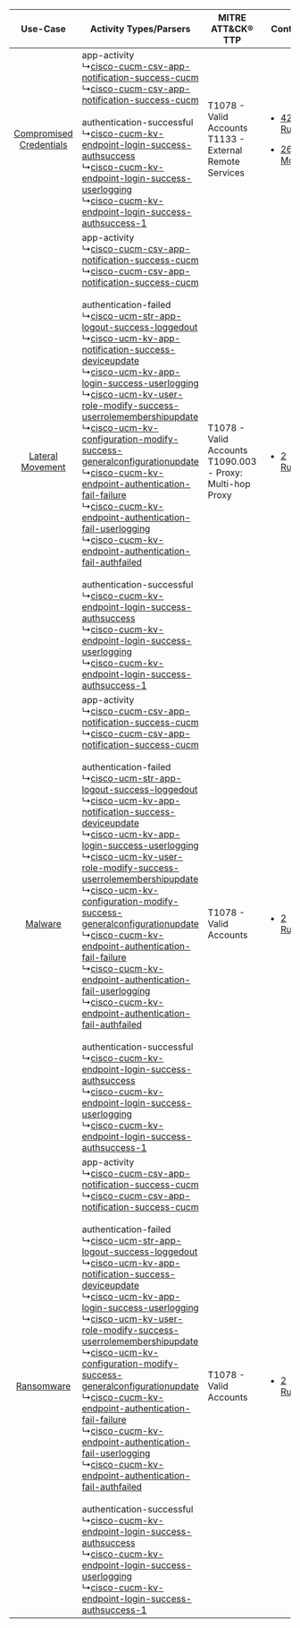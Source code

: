 |    Use-Case    | Activity Types/Parsers    | MITRE ATT&CK® TTP    | Content    |
|:----:| ---- | ---- | ---- |
| [Compromised Credentials](../../../UseCases/uc_compromised_credentials.md) |  app-activity<br> ↳[cisco-cucm-csv-app-notification-success-cucm](Ps/pC_ciscocucmcsvappnotificationsuccesscucm.md)<br> ↳[cisco-cucm-csv-app-notification-success-cucm](Ps/pC_ciscocucmcsvappnotificationsuccesscucm.md)<br><br> authentication-successful<br> ↳[cisco-cucm-kv-endpoint-login-success-authsuccess](Ps/pC_ciscocucmkvendpointloginsuccessauthsuccess.md)<br> ↳[cisco-cucm-kv-endpoint-login-success-userlogging](Ps/pC_ciscocucmkvendpointloginsuccessuserlogging.md)<br> ↳[cisco-cucm-kv-endpoint-login-success-authsuccess-1](Ps/pC_ciscocucmkvendpointloginsuccessauthsuccess1.md)<br>    | T1078 - Valid Accounts<br>T1133 - External Remote Services<br>   | [<ul><li>42 Rules</li></ul><ul><li>26 Models</li></ul>](RM/r_m_cisco_cisco_unified_communications_manager_Compromised_Credentials.md) |
|        [Lateral Movement](../../../UseCases/uc_lateral_movement.md)        |  app-activity<br> ↳[cisco-cucm-csv-app-notification-success-cucm](Ps/pC_ciscocucmcsvappnotificationsuccesscucm.md)<br> ↳[cisco-cucm-csv-app-notification-success-cucm](Ps/pC_ciscocucmcsvappnotificationsuccesscucm.md)<br><br> authentication-failed<br> ↳[cisco-ucm-str-app-logout-success-loggedout](Ps/pC_ciscoucmstrapplogoutsuccessloggedout.md)<br> ↳[cisco-ucm-kv-app-notification-success-deviceupdate](Ps/pC_ciscoucmkvappnotificationsuccessdeviceupdate.md)<br> ↳[cisco-ucm-kv-app-login-success-userlogging](Ps/pC_ciscoucmkvapploginsuccessuserlogging.md)<br> ↳[cisco-ucm-kv-user-role-modify-success-userrolemembershipupdate](Ps/pC_ciscoucmkvuserrolemodifysuccessuserrolemembershipupdate.md)<br> ↳[cisco-ucm-kv-configuration-modify-success-generalconfigurationupdate](Ps/pC_ciscoucmkvconfigurationmodifysuccessgeneralconfigurationupdate.md)<br> ↳[cisco-cucm-kv-endpoint-authentication-fail-failure](Ps/pC_ciscocucmkvendpointauthenticationfailfailure.md)<br> ↳[cisco-cucm-kv-endpoint-authentication-fail-userlogging](Ps/pC_ciscocucmkvendpointauthenticationfailuserlogging.md)<br> ↳[cisco-cucm-kv-endpoint-authentication-fail-authfailed](Ps/pC_ciscocucmkvendpointauthenticationfailauthfailed.md)<br><br> authentication-successful<br> ↳[cisco-cucm-kv-endpoint-login-success-authsuccess](Ps/pC_ciscocucmkvendpointloginsuccessauthsuccess.md)<br> ↳[cisco-cucm-kv-endpoint-login-success-userlogging](Ps/pC_ciscocucmkvendpointloginsuccessuserlogging.md)<br> ↳[cisco-cucm-kv-endpoint-login-success-authsuccess-1](Ps/pC_ciscocucmkvendpointloginsuccessauthsuccess1.md)<br> | T1078 - Valid Accounts<br>T1090.003 - Proxy: Multi-hop Proxy<br> | [<ul><li>2 Rules</li></ul>](RM/r_m_cisco_cisco_unified_communications_manager_Lateral_Movement.md)    |
|    [Malware](../../../UseCases/uc_malware.md)    |  app-activity<br> ↳[cisco-cucm-csv-app-notification-success-cucm](Ps/pC_ciscocucmcsvappnotificationsuccesscucm.md)<br> ↳[cisco-cucm-csv-app-notification-success-cucm](Ps/pC_ciscocucmcsvappnotificationsuccesscucm.md)<br><br> authentication-failed<br> ↳[cisco-ucm-str-app-logout-success-loggedout](Ps/pC_ciscoucmstrapplogoutsuccessloggedout.md)<br> ↳[cisco-ucm-kv-app-notification-success-deviceupdate](Ps/pC_ciscoucmkvappnotificationsuccessdeviceupdate.md)<br> ↳[cisco-ucm-kv-app-login-success-userlogging](Ps/pC_ciscoucmkvapploginsuccessuserlogging.md)<br> ↳[cisco-ucm-kv-user-role-modify-success-userrolemembershipupdate](Ps/pC_ciscoucmkvuserrolemodifysuccessuserrolemembershipupdate.md)<br> ↳[cisco-ucm-kv-configuration-modify-success-generalconfigurationupdate](Ps/pC_ciscoucmkvconfigurationmodifysuccessgeneralconfigurationupdate.md)<br> ↳[cisco-cucm-kv-endpoint-authentication-fail-failure](Ps/pC_ciscocucmkvendpointauthenticationfailfailure.md)<br> ↳[cisco-cucm-kv-endpoint-authentication-fail-userlogging](Ps/pC_ciscocucmkvendpointauthenticationfailuserlogging.md)<br> ↳[cisco-cucm-kv-endpoint-authentication-fail-authfailed](Ps/pC_ciscocucmkvendpointauthenticationfailauthfailed.md)<br><br> authentication-successful<br> ↳[cisco-cucm-kv-endpoint-login-success-authsuccess](Ps/pC_ciscocucmkvendpointloginsuccessauthsuccess.md)<br> ↳[cisco-cucm-kv-endpoint-login-success-userlogging](Ps/pC_ciscocucmkvendpointloginsuccessuserlogging.md)<br> ↳[cisco-cucm-kv-endpoint-login-success-authsuccess-1](Ps/pC_ciscocucmkvendpointloginsuccessauthsuccess1.md)<br> | T1078 - Valid Accounts<br>    | [<ul><li>2 Rules</li></ul>](RM/r_m_cisco_cisco_unified_communications_manager_Malware.md)    |
|    [Ransomware](../../../UseCases/uc_ransomware.md)    |  app-activity<br> ↳[cisco-cucm-csv-app-notification-success-cucm](Ps/pC_ciscocucmcsvappnotificationsuccesscucm.md)<br> ↳[cisco-cucm-csv-app-notification-success-cucm](Ps/pC_ciscocucmcsvappnotificationsuccesscucm.md)<br><br> authentication-failed<br> ↳[cisco-ucm-str-app-logout-success-loggedout](Ps/pC_ciscoucmstrapplogoutsuccessloggedout.md)<br> ↳[cisco-ucm-kv-app-notification-success-deviceupdate](Ps/pC_ciscoucmkvappnotificationsuccessdeviceupdate.md)<br> ↳[cisco-ucm-kv-app-login-success-userlogging](Ps/pC_ciscoucmkvapploginsuccessuserlogging.md)<br> ↳[cisco-ucm-kv-user-role-modify-success-userrolemembershipupdate](Ps/pC_ciscoucmkvuserrolemodifysuccessuserrolemembershipupdate.md)<br> ↳[cisco-ucm-kv-configuration-modify-success-generalconfigurationupdate](Ps/pC_ciscoucmkvconfigurationmodifysuccessgeneralconfigurationupdate.md)<br> ↳[cisco-cucm-kv-endpoint-authentication-fail-failure](Ps/pC_ciscocucmkvendpointauthenticationfailfailure.md)<br> ↳[cisco-cucm-kv-endpoint-authentication-fail-userlogging](Ps/pC_ciscocucmkvendpointauthenticationfailuserlogging.md)<br> ↳[cisco-cucm-kv-endpoint-authentication-fail-authfailed](Ps/pC_ciscocucmkvendpointauthenticationfailauthfailed.md)<br><br> authentication-successful<br> ↳[cisco-cucm-kv-endpoint-login-success-authsuccess](Ps/pC_ciscocucmkvendpointloginsuccessauthsuccess.md)<br> ↳[cisco-cucm-kv-endpoint-login-success-userlogging](Ps/pC_ciscocucmkvendpointloginsuccessuserlogging.md)<br> ↳[cisco-cucm-kv-endpoint-login-success-authsuccess-1](Ps/pC_ciscocucmkvendpointloginsuccessauthsuccess1.md)<br> | T1078 - Valid Accounts<br>    | [<ul><li>2 Rules</li></ul>](RM/r_m_cisco_cisco_unified_communications_manager_Ransomware.md)    |